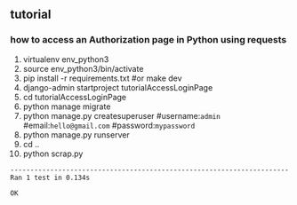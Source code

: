 ## tutorial

### how to access an Authorization page in Python using requests

1.  virtualenv env_python3
2.  source env_python3/bin/activate
1.  pip install -r requirements.txt #or make dev
2.  django-admin startproject tutorialAccessLoginPage
3.  cd tutorialAccessLoginPage
4.  python manage migrate
5.  python manage.py createsuperuser #username:`admin` #email:`hello@gmail.com` #password:`mypassword`
6.  python manage.py runserver
5.  cd ..
6.  python scrap.py


```shell
----------------------------------------------------------------------
Ran 1 test in 0.134s

OK

```
